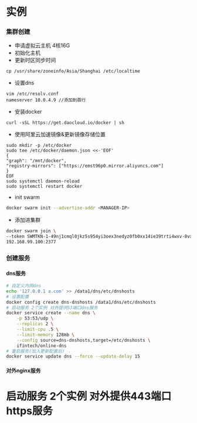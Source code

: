 # 实例
### 集群创建
- 申请虚拟云主机 4核16G
- 初始化主机
- 更新时区同步时间
```shell
cp /usr/share/zoneinfo/Asia/Shanghai /etc/localtime
```
- 设置dns
```shell
vim /etc/resolv.conf
nameserver 10.0.4.9 //添加到首行
```
- 安装docker
```shell
curl -sSL https://get.daocloud.io/docker | sh
```
- 使用阿里云加速镜像&更新镜像存储位置
```shell
sudo mkdir -p /etc/docker
sudo tee /etc/docker/daemon.json <<-'EOF'
{
"graph": "/mnt/docker",
"registry-mirrors": ["https://emst96p0.mirror.aliyuncs.com"]
}
EOF
sudo systemctl daemon-reload
sudo systemctl restart docker
```
- init swarm
```bash
docker swarm init --advertise-addr <MANAGER-IP>
```

- 添加进集群 
```bash
docker swarm join \
--token SWMTKN-1-49nj1cmql0jkz5s954yi3oex3nedyz0fb0xx14ie39trti4wxv-8vxv8rssmk743ojnwacrr2e7c \
192.168.99.100:2377
```

### 创建服务

#### dns服务
```bash
# 自定义内网dns
echo '127.0.0.1 a.com' >> /data1/dns/etc/dnshosts
# 设置配置
docker config create dns-dnshosts /data1/dns/etc/dnshosts
# 启动服务 2个实例 对外提供53端口dns服务
docker service create --name dns \
    -p 53:53/udp \
    --replicas 2 \
    --limit-cpu .5 \
    --limit-memory 128mb \
    --config source=dns-dnshosts,target=/etc/dnshosts \
    ifintech/online-dns
# 重启服务(加入更新配置后)
docker service update dns --force --update-delay 15
```

#### 对外nginx服务
# 启动服务 2个实例 对外提供443端口https服务

